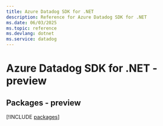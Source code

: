 ```yaml
---
title: Azure Datadog SDK for .NET
description: Reference for Azure Datadog SDK for .NET
ms.date: 06/03/2025
ms.topic: reference
ms.devlang: dotnet
ms.service: datadog
---
```

# Azure Datadog SDK for .NET - preview
## Packages - preview
[!INCLUDE [packages](datadog-index.md)]